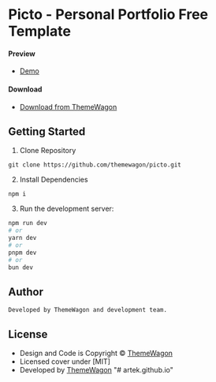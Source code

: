 # Picto - Personal Portfolio Free Template

#### Preview

- [Demo](https://themewagon.github.io/picto/)

#### Download

- [Download from ThemeWagon](https://themewagon.com/themes/picto)

## Getting Started

1. Clone Repository

```
git clone https://github.com/themewagon/picto.git
```

2. Install Dependencies

```
npm i
```

3. Run the development server:

```bash
npm run dev
# or
yarn dev
# or
pnpm dev
# or
bun dev
```

## Author

```
Developed by ThemeWagon and development team.
```

## License

- Design and Code is Copyright &copy; <a href="http://themewagon.com/" target="_blank">ThemeWagon</a>
- Licensed cover under [MIT]
- Developed by <a href="http://themewagon.com/" target="_blank">ThemeWagon</a>
"# artek.github.io" 
